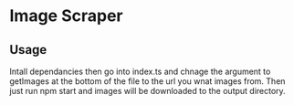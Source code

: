 # Image Scraper

## Usage

Intall dependancies then go into index.ts and chnage the argument to getImages at the bottom of the file to the url you wnat images from. Then just run npm start and images will be downloaded to the output directory.

